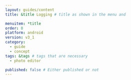 ```yaml
---
layout: guides/content
title: &title Logging # title as shown in the menu and 

menuitem: *title
order: 0
platform: android
version: v3_1
category: 
  - guide
  - concept
tags: &tags # tags that are necessary
  - photo editor 

published: false # Either published or not 
---
```

